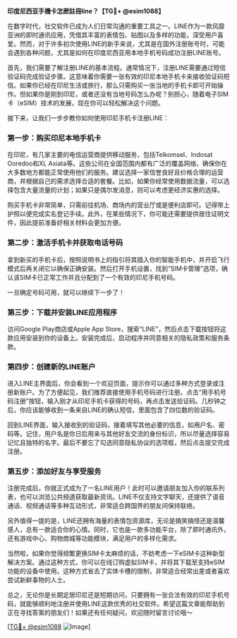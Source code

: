 **印度尼西亚手機卡怎麽註冊line？【TG💪+ @esim1088】**

在数字时代，社交软件已成为人们日常沟通的重要工具之一。LINE作为一款风靡亚洲的即时通讯应用，凭借其丰富的表情包、贴图以及多样的功能，深受用户喜爱。然而，对于许多初次使用LINE的新手来说，尤其是在国外注册账号时，可能会遇到各种问题，尤其是如何在印度尼西亚用本地手机号码成功注册LINE账号。

首先，我们需要了解注册LINE的基本流程。通常情况下，注册LINE需要通过短信验证码完成验证步骤。这意味着你需要一张有效的印尼本地手机卡来接收验证码短信。如果你已经在印尼生活或旅行，那么只需购买一张当地的手机卡即可开始操作。但如果你是刚到印尼，或者还没有当地号码怎么办呢？别担心，随着电子SIM卡（eSIM）技术的发展，现在你可以轻松解决这个问题。

接下来，让我们一步步教你如何使用印尼手机卡注册LINE：

### 第一步：购买印尼本地手机卡

在印尼，有几家主要的电信运营商提供移动服务，包括Telkomsel、Indosat Ooredoo和XL Axiata等。这些公司在全国范围内都有广泛的覆盖网络，确保你在大多数地方都能正常使用他们的服务。建议选择一家信誉良好且价格合理的运营商，并根据自己的需求选择合适的套餐。比如，如果你经常使用数据流量，可以选择包含大量流量的计划；如果只是偶尔发消息，则可以考虑更经济实惠的选择。

购买手机卡非常简单，只需前往机场、商场内的营业厅或是便利店即可。记得带上护照以便完成实名登记手续。此外，在某些情况下，你可能还需要提供居住证明文件，因此提前准备好相关材料会更加方便。

### 第二步：激活手机卡并获取电话号码

拿到新买的手机卡后，按照说明书上的指引将其插入你的智能手机中，并开启飞行模式后再关闭它以确保正确安装。然后打开手机设置，找到“SIM卡管理”选项，确认该SIM卡已正常工作并且分配到了一个有效的印尼手机号码。

一旦确定号码可用，就可以继续下一步了！

### 第三步：下载并安装LINE应用程序

访问Google Play商店或Apple App Store，搜索“LINE”，然后点击下载按钮将这款应用安装到你的设备上。安装完成后，启动程序并同意相关的隐私政策和服务条款。

### 第四步：创建新的LINE账户

进入LINE主界面后，你会看到一个欢迎页面，提示你可以通过多种方式登录或注册新账户。为了方便起见，我们推荐直接使用手机号码进行注册。点击“用手机号码注册”按钮，输入刚才从印尼手机卡获得的号码，再点击发送验证码。几秒钟之后，你应该能够收到一条来自LINE的确认短信，里面包含了四位数的验证码。

回到LINE界面，输入接收到的验证码，接着填写其他必要的信息，如用户名、密码等。记住，用户名是你日后用来与其他好友交流的身份标识，所以尽量选择容易记忆且独特的名字。最后不要忘了勾选同意隐私协议的选项框，然后点击提交完成注册。

### 第五步：添加好友与享受服务

注册完成后，你就正式成为了一名LINE用户！此时可以邀请朋友加入你的联系列表，也可以浏览公共频道获取最新资讯。LINE不仅支持文字聊天，还提供了语音通话、视频通话等多种互动形式，非常适合跨国界的朋友间保持联络。

另外值得一提的是，LINE还拥有海量的表情包资源库，无论是搞笑搞怪还是温馨感人，总有一款适合你的心情。同时，它也是一款多功能平台，除了即时通讯外，还有游戏中心、购物商城等功能模块，满足用户的多样化需求。

当然啦，如果你觉得频繁更换SIM卡太麻烦的话，不妨考虑一下eSIM卡这种新型解决方案。通过这种方式，你可以在线订购虚拟SIM卡，并将其下载至支持eSIM功能的设备中使用。这种方式省去了实体卡槽的限制，非常适合经常出差或者喜欢尝试新鲜事物的人士。

总之，无论你是长期定居印尼还是短期访问，只要拥有一张合法有效的印尼手机号码，就能够顺利地注册并使用LINE这款优秀的社交软件。希望这篇文章能帮助到正在寻找答案的朋友们！如果还有任何疑问，欢迎随时留言讨论哦～

[[TG💪+ @esim1088](https://t.me/s/esim1088) ![Image](https://i.postimg.cc/4NQfJmqS/Snipaste-2025-05-13-00-14-12.png)]